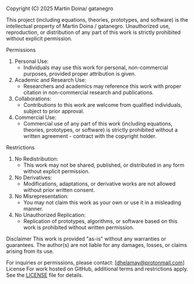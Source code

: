 Copyright (C) 2025  Martin Doina/ gatanegro

This project (including equations, theories, prototypes, and software) is the intellectual property of Martin Doina / gatanegro. Unauthorized use, reproduction, or distribution of any part of this work is strictly prohibited without explicit permission.

 Permissions
1. Personal Use: 
   - Individuals may use this work for personal, non-commercial purposes, provided proper attribution is given.
2. Academic and Research Use:
   - Researchers and academics may reference this work with proper citation in non-commercial research and publications.
3. Collaborations:
   - Contributions to this work are welcome from qualified individuals, subject to prior approval.
4. Commercial Use:
   - Commercial use of any part of this work (including equations, theories, prototypes, or software) is strictly prohibited without a written agreement - contract with the copyright holder.

Restrictions
1. No Redistribution: 
   - This work may not be shared, published, or distributed in any form without explicit permission.
2. No Derivatives: 
   - Modifications, adaptations, or derivative works are not allowed without prior written consent.
3. No Misrepresentation:
   - You may not claim this work as your own or use it in a misleading manner.
4. No Unauthorized Replication:
   - Replication of prototypes, algorithms, or software based on this work is prohibited without written permission.

 Disclaimer
This work is provided "as-is" without any warranties or guarantees. The author(s) are not liable for any damages, losses, or claims arising from its use.

For inquiries or permissions, please contact: [dhelamay@protonmail.com]
License
For work hosted on GitHub, additional terms and restrictions apply. See the [LICENSE](https://github.com/gatanegro/gatanegro/blob/main/License.md) file for details.

